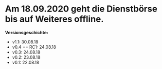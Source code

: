 # 
# Am 18.09.2020 geht die Dienstbörse bis auf Weiteres offline.

**Versionsgeschichte:**
* v1.1: 30.08.18
* v0.4 == RC1: 24.08.18
* v0.3: 24.08.18
* v0.2: 23.08.18
* v0.1: 22.08.18
